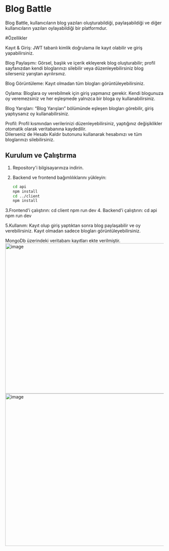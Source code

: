 # Blog Battle

Blog Battle, kullanıcıların blog yazıları oluşturabildiği, paylaşabildiği ve diğer kullanıcıların yazıları oylayabildiği bir platformdur.

#Özellikler

Kayıt & Giriş: JWT tabanlı kimlik doğrulama ile kayıt olabilir ve giriş yapabilirsiniz.

Blog Paylaşımı: Görsel, başlık ve içerik ekleyerek blog oluşturabilir; profil sayfanızdan kendi bloglarınızı silebilir veya düzenleyebilirsiniz blog silerseniz yarıştan ayrılırsınız.

Blog Görüntüleme: Kayıt olmadan tüm blogları görüntüleyebilirsiniz.

Oylama: Bloglara oy verebilmek için giriş yapmanız gerekir. Kendi blogunuza oy veremezsiniz ve her eşleşmede yalnızca bir bloga oy kullanabilirsiniz.

Blog Yarışları: “Blog Yarışları” bölümünde eşleşen blogları görebilir, giriş yaptıysanız oy kullanabilirsiniz.

Profil: Profil kısmından verilerinizi düzenleyebilirsiniz, yaptığınız değişiklikler otomatik olarak veritabanına kaydedilir.  
Dilerseniz de Hesabı Kaldır butonunu kullanarak hesabınızı ve tüm bloglarınızı silebilirsiniz.

## Kurulum ve Çalıştırma

1. Repository'i bilgisayarınıza indirin.

2. Backend ve frontend bağımlılıklarını yükleyin:
   ```bash
   cd api
   npm install
   cd ../client
   npm install


3.Frontend'i çalıştırın:
  cd client
  npm run dev
4. Backend'i çalıştırın:
  cd api
  npm run dev
  
5.Kullanım:
  Kayıt olup giriş yaptıktan sonra blog paylaşabilir ve oy verebilirsiniz.
  Kayıt olmadan sadece blogları görüntüleyebilirsiniz.

  MongoDb üzerindeki veritabanı kayıtları ekte verilmiştir.
<img width="1161" height="476" alt="image" src="https://github.com/user-attachments/assets/fb2cf8ce-84a6-43c4-b114-607a3d0274dd" />
<img width="1087" height="483" alt="image" src="https://github.com/user-attachments/assets/f29e6c94-f279-42a2-8942-06385caeac01" />


